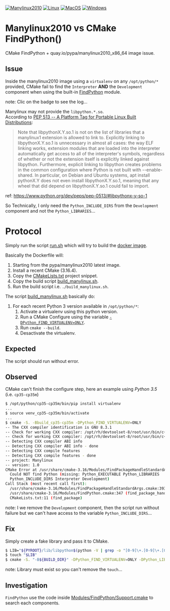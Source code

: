 [![Manylinux2010](https://github.com/Mizux/manylinux/workflows/Manylinux2010/badge.svg)](https://github.com/Mizux/manylinux/actions?query=workflow%3AManylinux2010)
[![Linux](https://github.com/Mizux/manylinux/workflows/Linux/badge.svg)](https://github.com/Mizux/manylinux/actions?query=workflow%3ALinux)
[![MacOS](https://github.com/Mizux/manylinux/workflows/MacOS/badge.svg)](https://github.com/Mizux/manylinux/actions?query=workflow%3AMacOS)
[![Windows](https://github.com/Mizux/manylinux/workflows/Windows/badge.svg)](https://github.com/Mizux/manylinux/actions?query=workflow%3AWindows)

# Manylinux2010 vs CMake FindPython()
CMake FindPython + quay.io/pypa/manylinux2010_x86_64 image issue.

## Issue
Inside the manylinux2010 image using a `virtualenv` on any `/opt/python/*` provided, CMake fail to find the `Interpreter` **AND** the `Development` component when using the built-in
[FindPython](https://cmake.org/cmake/help/latest/module/FindPython.html) module.

note: Clic on the badge to see the log...

Manylinux may not provide the `libpython.*.so`.  
According to [PEP 513 -- A Platform Tag for Portable Linux Built Distributions](https://www.python.org/dev/peps/pep-0513/):
> Note that libpythonX.Y.so.1 is not on the list of libraries that a manylinux1 extension is allowed to link to. Explicitly linking to libpythonX.Y.so.1 is unnecessary in almost all cases: the way ELF linking works, extension modules that are loaded into the interpreter automatically get access to all of the interpreter's symbols, regardless of whether or not the extension itself is explicitly linked against libpython. Furthermore, explicit linking to libpython creates problems in the common configuration where Python is not built with --enable-shared. In particular, on Debian and Ubuntu systems, apt install pythonX.Y does not even install libpythonX.Y.so.1, meaning that any wheel that did depend on libpythonX.Y.so.1 could fail to import.

ref: https://www.python.org/dev/peps/pep-0513/#libpythonx-y-so-1

So Technically, I only need the `Python_INCLUDE_DIRS` from the `Development` component and not the `Python_LIBRARIES`...

# Protocol
Simply run the script [run.sh](run.sh) which will try to build the [docker image](Dockerfile).

Basically the Dockerfile will:
1. Starting from the pypa/manylinux2010 latest image.
2. Install a recent CMake (3.16.4).
3. Copy the [CMakeLists.txt](CMakeLists.txt) project snippet.
4. Copy the build script [build_manylinux.sh](build_manylinux.sh).
5. Run the build script i.e. `./build_manylinux.sh`.

The script [build_manylinux.sh](build_manylinux.sh) basically do:
1. For each recent Python 3 version available in `/opt/python/*`:
   1. Activate a virtualenv using this python version.
   2. Run a CMake Configure using the variable [`-DPython_FIND_VIRTUALENV=ONLY`](https://cmake.org/cmake/help/latest/module/FindPython.html#hints).
   3. Run `cmake --build`.
   4. Desactivate the virtualenv.

## Expected
The script should run without error.

## Observed
CMake can't finish the configure step, here an example using *Python 3.5* (i.e. `cp35-cp35m`)
```sh
$ /opt/python/cp35-cp35m/bin/pip install virtualenv
...
$ source venv_cp35-cp35m/bin/activate
...
$ cmake -S. -Bbuild_cp35-cp35m -DPython_FIND_VIRTUALENV=ONLY
-- The CXX compiler identification is GNU 8.3.1
-- Check for working CXX compiler: /opt/rh/devtoolset-8/root/usr/bin/c++
-- Check for working CXX compiler: /opt/rh/devtoolset-8/root/usr/bin/c++ -- works
-- Detecting CXX compiler ABI info
-- Detecting CXX compiler ABI info - done
-- Detecting CXX compile features
-- Detecting CXX compile features - done
-- project: Manylinux
-- version: 1.0
CMake Error at /usr/share/cmake-3.16/Modules/FindPackageHandleStandardArgs.cmake:146 (message):
  Could NOT find Python (missing: Python_EXECUTABLE Python_LIBRARIES
  Python_INCLUDE_DIRS Interpreter Development)
Call Stack (most recent call first):
  /usr/share/cmake-3.16/Modules/FindPackageHandleStandardArgs.cmake:393 (_FPHSA_FAILURE_MESSAGE)
  /usr/share/cmake-3.16/Modules/FindPython.cmake:347 (find_package_handle_standard_args)
  CMakeLists.txt:11 (find_package)
```

note: I we remove the `Development` component, then the script run without failure but we can't have access to the variable
`Python_INCLUDE_DIRS`...

## Fix
Simply create a fake library and pass it to CMake.
```sh
$ LIB="${PYROOT}/lib/libpython$(python -V | grep -o "[0-9]\+.[0-9]\+.[0-9]\+").so"
$ touch "$LIB"
$ cmake -S. "-B${BUILD_DIR}" -DPython_FIND_VIRTUALENV=ONLY -DPython_LIBRARY="${LIB}"
```
note: Library must exist so you can't remove the `touch`...

## Investigation
`FindPython` use the code inside [Modules/FindPython/Support.cmake](https://gitlab.kitware.com/cmake/cmake/-/blob/master/Modules/FindPython/Support.cmake) to search each components.
